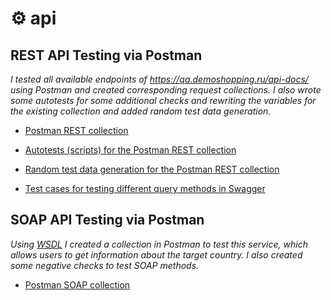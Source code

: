 # ⚙️ api
## **REST API Testing via Postman** ##

_I tested all available endpoints of https://qa.demoshopping.ru/api-docs/ using Postman and created corresponding request collections. 
I also wrote some autotests for some additional checks and rewriting the variables for the existing collection and added random test data generation._

- [Postman REST collection](https://https://www.postman.com/descent-module-geologist-7640643/my-workspace/collection/vmkx2x2/demoshopping?action=share&creator=41782591&active-environment=41782591-a7813f4f-8115-43d1-83b6-da65f23e9828)

- [Autotests (scripts) for the Postman REST collection](https://drive.google.com/file/d/1DxKhdlRGroVOsl2uDOoXjh9NCpQcOCCJ/view?usp=sharing)

- [Random test data generation for the Postman REST collection](https://drive.google.com/file/d/1-AXaqqdMk0WrC8Rv0CeqxygLI2muWi-O/view?usp=sharing)

- [Test cases for testing different query methods in Swagger](https://drive.google.com/file/d/1zez8pnZf5jXiCqPXZpB3kKb-8DsvbP5i/view?usp=sharing)
  
## **SOAP API Testing via Postman** ##

_Using [WSDL](http://webservices.oorsprong.org/websamples.countryinfo/CountryInfoService.wso?WSDL) I created a collection in Postman to test this service, which allows users to get information about the target country. I also created some negative checks to test SOAP methods._

- [Postman SOAP collection](https://www.postman.com/descent-module-geologist-7640643/my-workspace/collection/2ur1kzu/soap?action=share&creator=41782591&active-environment=41782591-a7813f4f-8115-43d1-83b6-da65f23e9828)
